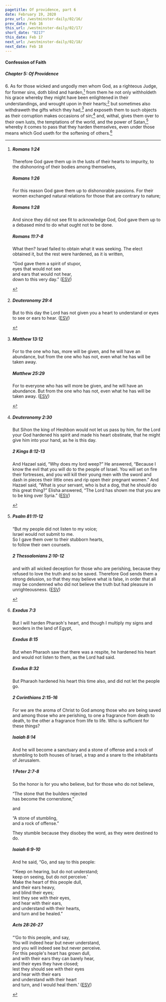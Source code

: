 ```yaml
---
pagetitle: Of providence, part 6
date: February 19, 2020
prev_url: /westminster-daily/02/16/
prev_date: Feb 16
this_url: /westminster-daily/02/17/
short_date: "0217"
this_date: Feb 17
next_url: /westminster-daily/02/18/
next_date: Feb 18
---
```


#### Confession of Faith

##### Chapter 5: Of Providence

<span class="q">6.</span> As for those wicked and ungodly men whom God, as a righteous Judge, for former sins, doth blind and harden,[^fnref:wcf1] from them he not only withholdeth his grace whereby they might have been enlightened in their understandings, and wrought upon in their hearts;[^fnref:wcf2] but sometimes also withdraweth the gifts which they had,[^fnref:wcf3] and exposeth them to such objects as their corruption makes occasions of sin;[^fnref:wcf4] and, withal, gives them over to their own lusts, the temptations of the world, and the power of Satan,[^fnref:wcf5] whereby it comes to pass that they harden themselves, even under those means which God useth for the softening of others.[^fnref:wcf6]

[^fnref:wcf1]: <div class="esv"><h5>Romans 1:24</h5> <div class="esv-text"><p id="p45001024.01-1">Therefore God gave them up in the lusts of their hearts to impurity, to the dishonoring of their bodies among themselves,</p> </div><h5>Romans 1:26</h5> <div class="esv-text"><p id="p45001026.01-2">For this reason God gave them up to dishonorable passions. For their women exchanged natural relations for those that are contrary to nature;</p> </div><h5>Romans 1:28</h5> <div class="esv-text"><p id="p45001028.01-3">And since they did not see fit to acknowledge God, God gave them up to a debased mind to do what ought not to be done.</p> </div><h5>Romans 11:7-8</h5> <div class="esv-text"><p id="p45011007.01-4">What then? Israel failed to obtain what it was seeking. The elect obtained it, but the rest were hardened, as it is written,</p> <div class="block-indent"> <p class="line-group" id="p45011008.05-4">&#8220;God gave them a spirit of stupor,<br /> <span class="indent"></span>eyes that would not see<br /> <span class="indent"></span>and ears that would not hear,<br /> down to this very day.&#8221;  (<a href="http://www.esv.org" class="copyright">ESV</a>)</p> </div> </div> </div>

[^fnref:wcf2]: <div class="esv"><h5>Deuteronomy 29:4</h5> <div class="esv-text"><p id="p05029004.01-1">But to this day the <span class="small-caps">Lord</span> has not given you a heart to understand or eyes to see or ears to hear.  (<a href="http://www.esv.org" class="copyright">ESV</a>)</p> </div> </div>

[^fnref:wcf3]: <div class="esv"><h5>Matthew 13:12</h5> <div class="esv-text"><p id="p40013012.01-1"><span class="woc">For to the one who has, more will be given, and he will have an abundance, but from the one who has not, even what he has will be taken away.</span></p> </div><h5>Matthew 25:29</h5> <div class="esv-text"><p id="p40025029.01-2"><span class="woc">For to everyone who has will more be given, and he will have an abundance. But from the one who has not, even what he has will be taken away.</span>  (<a href="http://www.esv.org" class="copyright">ESV</a>)</p> </div> </div>

[^fnref:wcf4]: <div class="esv"><h5>Deuteronomy 2:30</h5> <div class="esv-text"><p id="p05002030.01-1">But Sihon the king of Heshbon would not let us pass by him, for the <span class="small-caps">Lord</span> your God hardened his spirit and made his heart obstinate, that he might give him into your hand, as he is this day.</p> </div><h5>2 Kings 8:12-13</h5> <div class="esv-text"><p id="p12008012.01-2">And Hazael said, &#8220;Why does my lord weep?&#8221; He answered, &#8220;Because I know the evil that you will do to the people of Israel. You will set on fire their fortresses, and you will kill their young men with the sword and dash in pieces their little ones and rip open their pregnant women.&#8221; And Hazael said, &#8220;What is your servant, who is but a dog, that he should do this great thing?&#8221; Elisha answered, &#8220;The <span class="small-caps">Lord</span> has shown me that you are to be king over Syria.&#8221;  (<a href="http://www.esv.org" class="copyright">ESV</a>)</p> </div> </div>

[^fnref:wcf5]: <div class="esv"><h5>Psalm 81:11-12</h5> <div class="esv-text"><div class="block-indent"> <p class="line-group" id="p19081011.01-1">&#8220;But my people did not listen to my voice;<br /> <span class="indent"></span>Israel would not submit to me.<br />  So I gave them over to their stubborn hearts,<br /> <span class="indent"></span>to follow their own counsels.</p> </div> </div><h5>2 Thessalonians 2:10-12</h5> <div class="esv-text"><p id="p53002010.01-2">and with all wicked deception for those who are perishing, because they refused to love the truth and so be saved. Therefore God sends them a strong delusion, so that they may believe what is false, in order that all may be condemned who did not believe the truth but had pleasure in unrighteousness.  (<a href="http://www.esv.org" class="copyright">ESV</a>)</p> </div> </div>

[^fnref:wcf6]: <div class="esv"><h5>Exodus 7:3</h5> <div class="esv-text"><p id="p02007003.01-1">But I will harden Pharaoh's heart, and though I multiply my signs and wonders in the land of Egypt,</p> </div><h5>Exodus 8:15</h5> <div class="esv-text"><p id="p02008015.01-2">But when Pharaoh saw that there was a respite, he hardened his heart and would not listen to them, as the <span class="small-caps">Lord</span> had said.</p> </div><h5>Exodus 8:32</h5> <div class="esv-text"><p id="p02008032.01-3">But Pharaoh hardened his heart this time also, and did not let the people go.</p> </div><h5>2 Corinthians 2:15-16</h5> <div class="esv-text"><p id="p47002015.01-4">For we are the aroma of Christ to God among those who are being saved and among those who are perishing, to one a fragrance from death to death, to the other a fragrance from life to life. Who is sufficient for these things?</p> </div><h5>Isaiah 8:14</h5> <div class="esv-text"><p id="p23008014.01-5">And he will become a sanctuary and a stone of offense and a rock of stumbling to both houses of Israel, a trap and a snare to the inhabitants of Jerusalem.</p> </div><h5>1 Peter 2:7-8</h5> <div class="esv-text"><p class="same-paragraph" id="p60002007.01-6">So the honor is for you who believe, but for those who do not believe,</p> <div class="block-indent"> <p class="line-group" id="p60002007.16-6">&#8220;The stone that the builders rejected<br /> <span class="indent"></span>has become the cornerstone,&#8221;</p> </div>  <p class="same-paragraph" id="p60002008.01-6">and</p> <div class="block-indent"> <p class="line-group" id="p60002008.02-6">&#8220;A stone of stumbling,<br /> <span class="indent"></span>and a rock of offense.&#8221;</p> </div> <p class="same-paragraph" id="p60002008.11-6">They stumble because they disobey the word, as they were destined to do.</p> </div><h5>Isaiah 6:9-10</h5> <div class="esv-text"><p id="p23006009.01-7">And he said, &#8220;Go, and say to this people:</p> <div class="block-indent"> <p class="line-group" id="p23006009.10-7">&#8220;&#8216;Keep on hearing, but do not understand;<br /> keep on seeing, but do not perceive.&#8217;<br />  Make the heart of this people dull,<br /> <span class="indent"></span>and their ears heavy,<br /> <span class="indent"></span>and blind their eyes;<br /> lest they see with their eyes,<br /> <span class="indent"></span>and hear with their ears,<br /> and understand with their hearts,<br /> <span class="indent"></span>and turn and be healed.&#8221;</p> </div> </div><h5>Acts 28:26-27</h5> <div class="esv-text"><div class="block-indent"> <p class="line-group" id="p44028026.01-8">&#8220;&#8216;Go to this people, and say,<br /> You will indeed hear but never understand,<br /> <span class="indent"></span>and you will indeed see but never perceive.<br />  For this people's heart has grown dull,<br /> <span class="indent"></span>and with their ears they can barely hear,<br /> <span class="indent"></span>and their eyes they have closed;<br /> lest they should see with their eyes<br /> <span class="indent"></span>and hear with their ears<br /> and understand with their heart<br /> <span class="indent"></span>and turn, and I would heal them.&#8217;  (<a href="http://www.esv.org" class="copyright">ESV</a>)</p> </div> </div> </div>

